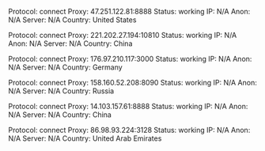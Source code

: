 Protocol: connect
Proxy: 47.251.122.81:8888
Status: working
IP: N/A
Anon: N/A
Server: N/A
Country: United States

Protocol: connect
Proxy: 221.202.27.194:10810
Status: working
IP: N/A
Anon: N/A
Server: N/A
Country: China

Protocol: connect
Proxy: 176.97.210.117:3000
Status: working
IP: N/A
Anon: N/A
Server: N/A
Country: Germany

Protocol: connect
Proxy: 158.160.52.208:8090
Status: working
IP: N/A
Anon: N/A
Server: N/A
Country: Russia

Protocol: connect
Proxy: 14.103.157.61:8888
Status: working
IP: N/A
Anon: N/A
Server: N/A
Country: China

Protocol: connect
Proxy: 86.98.93.224:3128
Status: working
IP: N/A
Anon: N/A
Server: N/A
Country: United Arab Emirates

